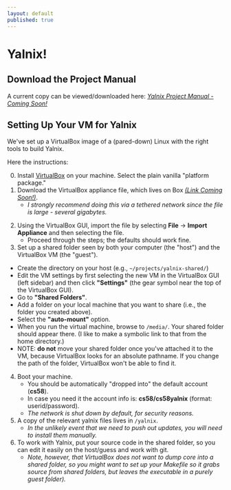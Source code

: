 ```yaml
---
layout: default
published: true
---
```


# Yalnix!

## Download the Project Manual

A current copy can be viewed/downloaded here: [_Yalnix Project Manual - Coming Soon!_]()

## Setting Up Your VM for Yalnix

We've set up a VirtualBox image of a (pared-down) Linux with the right tools to build Yalnix.

Here the instructions:

0. Install [<i class="fas fa-external-link-alt"></i> VirtualBox](https://www.virtualbox.org/wiki/Downloads) on your machine. Select the plain vanilla "platform package."
1. Download the VirtualBox appliance file, which lives on Box [_(Link Coming Soon!)_]().
   - _I strongly recommend doing this via a tethered network since the file is large - several gigabytes._
  <!-- ``` -->
  <!-- # the VM appliance file lives in the CS NFS -->
  <!-- # e.g., use scp to download -->
  <!-- /net/ifs-users/cs58/yalnix/vbox/cs58-F19-v1.ova -->
  <!-- ``` -->
2. Using the VirtualBox GUI, import the file by selecting **File** &rarr; **Import Appliance** and then selecting the file.
   - Proceed through the steps; the defaults should work fine.
3. Set up a shared folder seen by both your computer (the "host") and the VirtualBox VM (the "guest").
  - Create the directory on your host (e.g., `~/projects/yalnix-shared/`)
  - Edit the VM settings by first selecting the new VM in the VirtualBox GUI (left sidebar) and then click **"Settings"** (the gear symbol near the top of the VirtualBox GUI).
  - Go to **"Shared Folders"**.
  - Add a folder on your local machine that you want to share (i.e., the folder you created above).
  - Select the **"auto-mount"** option.
  - When you run the virtual machine, browse to `/media/`. Your shared folder should appear there. (I like to make a symbolic link to that from the home directory.)
    <!-- ```bash -->
    <!-- # ln [TARGET] [SOURCE] -->
    <!-- ln -s /media/sf_yalnix-shared ~/myyalnix -->
    <!-- ``` -->
  - NOTE: **do not** move your shared folder once you've attached it to the VM, because VirtualBox looks for an absolute pathname. If you change the path of the folder, VirtualBox won't be able to find it.
4. Boot your machine.
   - You should be automatically "dropped into" the default account (**cs58**).
   - In case you need it the account info is: **cs58/cs58yalnix** (format: userid/password).
   - _The network is shut down by default, for security reasons._
5. A copy of the relevant yalnix files lives in `/yalnix`.
   - _In the unlikely event that we need to push out updates, you will need to install them manually._
6. To work with Yalnix, put your source code in the shared folder, so you can edit it easily on the host/guess and work with git.
   - _Note, however, that VirtualBox does not want to dump core into a shared folder, so you might want to set up your Makefile so it grabs source from shared folders, but leaves the executable in a purely guest folder)._

<!--
Some snapshots of the versions of things on the yalnix VM from sean.
```
$ uname -a
Linux localhost.localdomain 5.6.8-200.fc31.x86_64 #1 SMP Wed Apr 29 19:10:01 UTC 2020 x86_64 x86_64 x86_64 GNU/Linux

$ gcc --version
gcc (GCC) 9.3.1 20200408 (Red Hat 9.3.1-2)

$ /lib/libc.so.6
GNU C Library (GNU libc) stable release version 2.30.
Copyright (C) 2019 Free Software Foundation, Inc.
This is free software; see the source for copying conditions.
There is NO warranty; not even for MERCHANTABILITY or FITNESS FOR A
PARTICULAR PURPOSE.
Compiled by GNU CC version 9.2.1 20190827 (Red Hat 9.2.1-1).
libc ABIs: UNIQUE IFUNC ABSOLUTE
For bug reporting instructions, please see:
<http://www.gnu.org/software/libc/bugs.html>.

$ ldd --version
ldd (GNU libc) 2.30
Copyright (C) 2019 Free Software Foundation, Inc.
This is free software; see the source for copying conditions.  There is NO
warranty; not even for MERCHANTABILITY or FITNESS FOR A PARTICULAR PURPOSE.
Written by Roland McGrath and Ulrich Drepper.
...


```
-->
